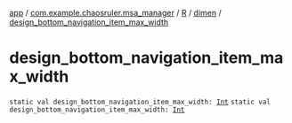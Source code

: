 [app](../../../index.md) / [com.example.chaosruler.msa_manager](../../index.md) / [R](../index.md) / [dimen](index.md) / [design_bottom_navigation_item_max_width](.)

# design_bottom_navigation_item_max_width

`static val design_bottom_navigation_item_max_width: `[`Int`](https://kotlinlang.org/api/latest/jvm/stdlib/kotlin/-int/index.html)
`static val design_bottom_navigation_item_max_width: `[`Int`](https://kotlinlang.org/api/latest/jvm/stdlib/kotlin/-int/index.html)